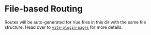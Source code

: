 # File-based Routing

Routes will be auto-generated for Vue files in this dir with the same file structure. Head over to [`vite-plugin-pages`](https://github.com/hannoeru/vite-plugin-pages) for more details.
